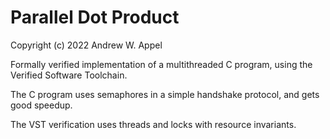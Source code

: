 # Parallel Dot Product

Copyright (c) 2022 Andrew W. Appel

Formally verified implementation of a multithreaded C program, using the Verified Software Toolchain.

The C program uses semaphores in a simple handshake protocol, and gets good speedup.

The VST verification uses threads and locks with resource invariants.


